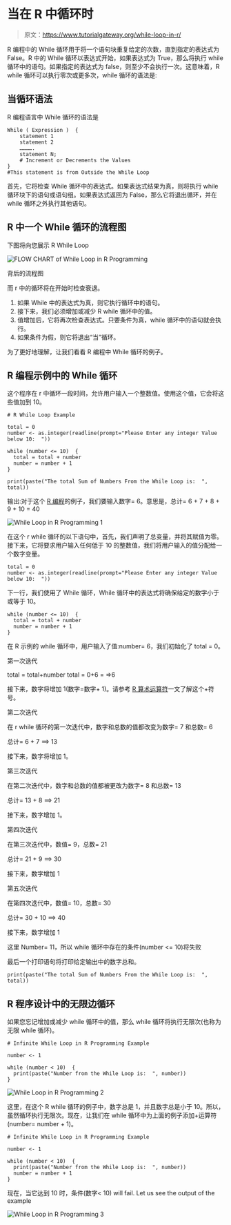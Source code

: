 # 当在 R 中循环时

> 原文：<https://www.tutorialgateway.org/while-loop-in-r/>

R 编程中的 While 循环用于将一个语句块重复给定的次数，直到指定的表达式为 False。R 中的 While 循环以表达式开始，如果表达式为 True，那么将执行 while 循环中的语句。如果指定的表达式为 false，则至少不会执行一次。这意味着，R while 循环可以执行零次或更多次，while 循环的语法是:

## 当循环语法

R 编程语言中 While 循环的语法是

```
While ( Expression )  {
    statement 1
    statement 2
    ………….
    statement N;
    # Increment or Decrements the Values
}
#This statement is from Outside the While Loop
```

首先，它将检查 While 循环中的表达式。如果表达式结果为真，则将执行 while 循环块下的语句或语句组。如果表达式返回为 False，那么它将退出循环，并在 while 循环之外执行其他语句。

## R 中一个 While 循环的流程图

下图将向您展示 R While Loop

![FLOW CHART of While Loop in R Programming](img/fc6591b1ef92aecb920fd66ac7daad56.png)

背后的流程图

而 r 中的循环将在开始时检查衰退。

1.  如果 While 中的表达式为真，则它执行循环中的语句。
2.  接下来，我们必须增加或减少 R while 循环中的值。
3.  值增加后，它将再次检查表达式。只要条件为真，while 循环中的语句就会执行。
4.  如果条件为假，则它将退出“当”循环。

为了更好地理解，让我们看看 R 编程中 While 循环的例子。

## R 编程示例中的 While 循环

这个程序在 r 中循环一段时间，允许用户输入一个整数值。使用这个值，它会将这些值加到 10。

```
# R While Loop Example

total = 0
number <- as.integer(readline(prompt="Please Enter any integer Value below 10:  "))

while (number <= 10)  {
  total = total + number
  number = number + 1
}

print(paste("The total Sum of Numbers From the While Loop is:  ", total))
```

输出:对于这个 [R 编程](https://www.tutorialgateway.org/r-programming/)的例子，我们要输入数字= 6。意思是，总计= 6 + 7 + 8 + 9 + 10 = 40

![While Loop in R Programming 1](img/ffb202cc266cd3fa378eb8df88a3ae6d.png)

在这个 r while 循环的以下语句中，首先，我们声明了总变量，并将其赋值为零。接下来，它将要求用户输入任何低于 10 的整数值，我们将用户输入的值分配给一个数字变量。

```
total = 0
number <- as.integer(readline(prompt="Please Enter any integer Value below 10:  "))
```

下一行，我们使用了 While 循环，While 循环中的表达式将确保给定的数字小于或等于 10。

```
while (number <= 10)  {
  total = total + number
  number = number + 1
}
```

在 R 示例的 while 循环中，用户输入了值:number= 6，我们初始化了 total = 0。

第一次迭代

total = total+number
total = 0+6 = =>6

接下来，数字将增加 1(数字=数字+ 1)。请参考 [R 算术运算符](https://www.tutorialgateway.org/r-arithmetic-operators/)一文了解这个+符号。

第二次迭代

在 r while 循环的第一次迭代中，数字和总数的值都改变为数字= 7 和总数= 6

总计= 6 + 7 ==> 13

接下来，数字将增加 1。

第三次迭代

在第二次迭代中，数字和总数的值都被更改为数字= 8 和总数= 13

总计= 13 + 8 ==> 21

接下来，数字增加 1。

第四次迭代

在第三次迭代中，数值= 9，总数= 21

总计= 21 + 9 ==> 30

接下来，数字增加 1

第五次迭代

在第四次迭代中，数值= 10，总数= 30

总计= 30 + 10 ==> 40

接下来，数字增加 1

这里 Number= 11，所以 while 循环中存在的条件(number <= 10)将失败

最后一个打印语句将打印给定输出中的数字总和。

```
print(paste("The total Sum of Numbers From the While Loop is:  ", total))
```

## R 程序设计中的无限边循环

如果您忘记增加或减少 while 循环中的值，那么 while 循环将执行无限次(也称为无限 while 循环)。

```
# Infinite While Loop in R Programming Example

number <- 1

while (number < 10)  {
  print(paste("Number from the While Loop is:  ", number))
}
```

![While Loop in R Programming 2](img/c188e49f5060ab334a26bb43183ac6f1.png)

这里，在这个 R while 循环的例子中，数字总是 1，并且数字总是小于 10。所以，虽然循环执行无限次。现在，让我们在 while 循环中为上面的例子添加+运算符(number= number + 1)。

```
# Infinite While Loop in R Programming Example

number <- 1

while (number < 10)  {
  print(paste("Number from the While Loop is:  ", number))
  number = number + 1
}
```

现在，当它达到 10 时，条件(数字< 10) will fail. Let us see the output of the example

![While Loop in R Programming 3](img/81e40606a1ced757fd1d116a4ecf380c.png)